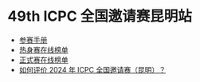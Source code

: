 # 49th ICPC 全国邀请赛昆明站

- [参赛手册](<https://upload-file.xcpcio.com/icpc/49th/终版参赛手册-2024年ICPC国际大学生程序设计竞赛全国邀请赛(昆明).pdf>)
- [热身赛在线榜单](https://board.xcpcio.com/icpc/49th/kunming-invitational-warmup)
- [正式赛在线榜单](https://board.xcpcio.com/icpc/49th/kunming-invitational)
- [如何评价 2024 年 ICPC 全国邀请赛（昆明）？](https://www.zhihu.com/question/652342182)
